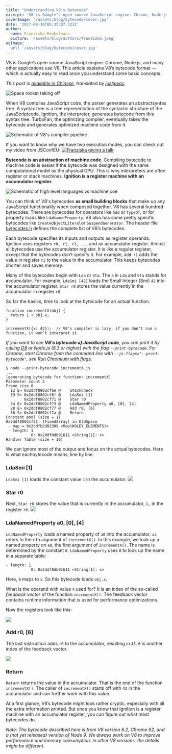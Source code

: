 ```yaml
---
title: "Understanding V8's Bytecode"
excerpt: 'V8 is Google’s open source JavaScript engine. Chrome, Node.js, and many other applications use V8. This article explains V8’s bytecode format — which is actually easy to read once you understand some basic concepts.'
coverImage: '/assets/blog/bytecode/cover.jpg'
date: '2017-08-16T05:35:07.322Z'
author:
  name: Franziska Hinkelmann
  picture: '/assets/blog/authors/franziska.jpeg'
ogImage:
  url: '/assets/blog/bytecode/cover.jpg'
---
```


V8 is Google’s open source JavaScript engine. Chrome, Node.js, and many other applications use V8. This article explains V8’s bytecode format — which is actually easy to read once you understand some basic concepts.

*This post is [available in Chinese](https://zhuanlan.zhihu.com/p/28590489), translated by [justjavac](https://medium.com/@justjavac).*


![Space rocket taking off](/assets/blog/bytecode/img1.png "Ignition! We have lift-off! Interpreter Ignition is part of our compiler pipeline since 2016.")

When V8 compiles JavaScript code, the parser generates an abstractsyntax tree. A syntax tree is a tree representation of the syntactic structure of the JavaScriptcode. Ignition, the interpreter, generates bytecode from this syntax tree. TurboFan, the optimizing compiler, eventually takes the bytecode and generates optimized machine code from it.

![Schematic of V8's compiler pipeline](/assets/blog/bytecode/img2.png "V8’s compiler pipeline")

If you want to know why we have two execution modes, you can check out my video from JSConfEU:
[![Franziska giving a talk](https://img.youtube.com/vi/p-iiEDtpy6I/0.jpg)](https://www.youtube.com/watch?v=p-iiEDtpy6I)

**Bytecode is an abstraction of machine code**. Compiling bytecode to machine code is easier if the bytecode was designed with the same computational model as the physical CPU. This is why interpreters are often register or stack machines. **Ignition is a register machine with an accumulator register.**

![Schematic of high level languages vs machine coe](/assets/blog/bytecode/img3.png)

You can think of V8's bytecodes **as small building blocks** that make up any JavaScript functionality when composed together. V8 has several hundred bytecodes. There are bytecodes for operators like `Add` or `TypeOf`, or for property loads like `LdaNamedProperty`. V8 also has some pretty specific bytecodes like `CreateObjectLiteral`or `SuspendGenerator`. The header file [bytecodes.h](https://github.com/v8/v8/blob/master/src/interpreter/bytecodes.h) defines the complete list of V8’s bytecodes.

Each bytecode specifies its inputs and outputs as register operands. Ignition uses registers `r0, r1, r2, ...` and an accumulator register. Almost all bytecodes use the accumulator register. It is like a regular register, except that the bytecodes don’t specify it. For example, `Add r1` adds the value in register `r1` to the value in the accumulator. This keeps bytecodes shorter and saves memory.

Many of the bytecodes begin with `Lda` or `Sta`. The `a` in `Lda` and `Sta` stands for **a**ccumulator. For example, `LdaSmi [42]` loads the Small Integer (Smi) `42` into the accumulator register. `Star r0` stores the value currently in the accumulator in register `r0`.

So far the basics, time to look at the bytecode for an actual function.

    function incrementX(obj) {
      return 1 + obj.x;
    }

    incrementX({x: 42});  // V8’s compiler is lazy, if you don’t run a function, it won’t interpret it.

_If you want to see **V8's bytecode of JavaScript code**, you can print it by calling [D8](https://github.com/v8/v8/wiki/Using-D8) or Node.js (8.3 or higher) with the flag `--print-bytecode`. For Chrome, start Chrome from the command line with `--js-flags="--print-bytecode"`, see [Run Chromium with flags](https://www.chromium.org/developers/how-tos/run-chromium-with-flags)._
  
    $ node --print-bytecode incrementX.js
    ...
    [generating bytecode for function: incrementX]
    Parameter count 2
    Frame size 8
      12 E> 0x2ddf8802cf6e @    StackCheck
      19 S> 0x2ddf8802cf6f @    LdaSmi [1]
            0x2ddf8802cf71 @    Star r0
      34 E> 0x2ddf8802cf73 @    LdaNamedProperty a0, [0], [4]
      28 E> 0x2ddf8802cf77 @    Add r0, [6]
      36 S> 0x2ddf8802cf7a @    Return
    Constant pool (size = 1)
    0x2ddf8802cf21: [FixedArray] in OldSpace
     - map = 0x2ddfb2d02309 <Map(HOLEY_ELEMENTS)>
     - length: 1
               0: 0x2ddf8db91611 <String[1]: x>
    Handler Table (size = 16)

We can ignore most of the output and focus on the actual bytecodes. Here is what eachbytecode means, line by line.

### LdaSmi [1]
`LdaSmi [1]` loads the constant value `1` in the accumulator.
![](/assets/blog/bytecode/smallImage1.png)

### Star r0
Next, `Star r0` stores the value that is currently in the accumulator, `1,` in the register `r0`.
![](/assets/blog/bytecode/smallImage2.png)

### LdaNamedProperty a0, [0], [4]
`LdaNamedProperty` loads a named property of `a0` into the accumulator. `ai` refers to the i-th argument of `incrementX()`. In this example, we look up a named property on `a0`, the first argument of `incrementX()`. The name is determined by the constant `0`. `LdaNamedProperty` uses `0` to look up the name in a separate table:

    - length: 1
               0: 0x2ddf8db91611 <String[1]: x>

Here, `0` maps to `x`. So this bytecode loads `obj.x`.

What is the operand with value `4` used for? It is an index of the so-called *feedback vector* of the function `incrementX()`. The feedback vector contains runtime information that is used for performance optimizations.

Now the registers look like this:

![](/assets/blog/bytecode/smallImage3.png)

### Add r0, [6]

The last instruction adds `r0` to the accumulator, resulting in `43`. `6` is another index of the feedback vector.

![](/assets/blog/bytecode/smallImage4.png)

### Return

`Return` returns the value in the accumulator. That is the end of the function `incrementX()`. The caller of `incrementX()` starts off with `43` in the accumulator and can further work with this value.

At a first glance, V8’s bytecode might look rather cryptic, especially with all the extra information printed. But once you know that Ignition is a register machine with an accumulator register, you can figure out what most bytecodes do.

_Note: The bytecode described here is from V8 version 6.2, Chrome 62, and a (not yet released) version of Node 9. We always work on V8 to improve performance and memory consumption. In other V8 versions, the details might be different._
